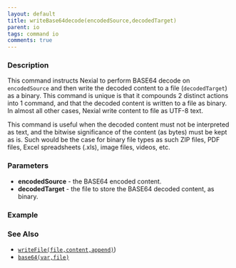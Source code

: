 ```yaml
---
layout: default
title: writeBase64decode(encodedSource,decodedTarget)
parent: io
tags: command io
comments: true
---
```



### Description
This command instructs Nexial to perform BASE64 decode on `encodedSource` and then write the decoded content to a file
(`decodedTarget`) as a binary. This command is unique is that it compounds 2 distinct actions into 1 command, and
that the decoded content is written to a file as binary. In almost all other cases, Nexial write content to file as 
UTF-8 text.

This command is useful when the decoded content must not be interpreted as text, and the bitwise significance of
the content (as bytes) must be kept as is. Such would be the case for binary file types as such ZIP files, PDF files,
Excel spreadsheets (.xls), image files, videos, etc.


### Parameters
- **encodedSource** - the BASE64 encoded content.
- **decodedTarget** - the file to store the BASE64 decoded content, as binary.


### Example


### See Also
- [`writeFile(file,content,append)`](writeFile(file,content,append).md))
- [`base64(var,file)`](base64(var,file))
